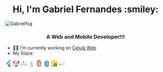 <h1 align="center">Hi, I'm Gabriel Fernandes :smiley: </h1>
<p align="left"> <img src="https://komarev.com/ghpvc/?username=Gabrielfsg" alt="Gabrielfsg" /> </p>
<h3 align="center">A Web and Mobile Developer!!!</h3>


- 👨‍💻 I’m currently working on [Celula Web](https://celulaweb.com.br/)
- My Stack: 
<img src="https://raw.githubusercontent.com/devicons/devicon/master/icons/flutter/flutter-original.svg" alt="flutter" width="20" height="20"/>
<img src="https://raw.githubusercontent.com/devicons/devicon/master/icons/angular/angular-original.svg" alt="angular" width="20" height="20"/>
<img src="https://raw.githubusercontent.com/devicons/devicon/master/icons/spring/spring-original-wordmark.svg" alt="spring" width="20" height="20"/>
<img src="https://raw.githubusercontent.com/devicons/devicon/master/icons/java/java-original-wordmark.svg" alt="java" width="20" height="20"/>
<img src="https://raw.githubusercontent.com/devicons/devicon/master/icons/html5/html5-original-wordmark.svg" alt="html5"  width="20" height="20"/>
<img src="https://raw.githubusercontent.com/devicons/devicon/master/icons/css3/css3-plain-wordmark.svg" alt="css3"  width="20" height="20"/>
<img src="https://raw.githubusercontent.com/devicons/devicon/master/icons/javascript/javascript-original.svg" alt="javascript" width="20" height="20"/>
<img src="https://raw.githubusercontent.com/devicons/devicon/master/icons/mysql/mysql-original-wordmark.svg" alt="postgresql" width="20" height="20"/>


